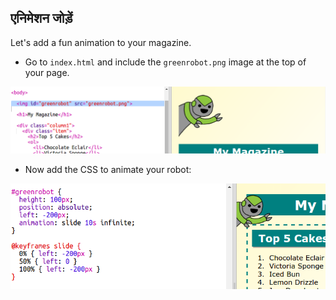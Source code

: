 ## एनिमेशन जोड़ें

Let's add a fun animation to your magazine.

+ Go to `index.html` and include the `greenrobot.png` image at the top of your page.

![screenshot](images/magazine-animation-image.png)

+ Now add the CSS to animate your robot:

![स्क्रीनशॉट](images/magazine-animation-css.png)